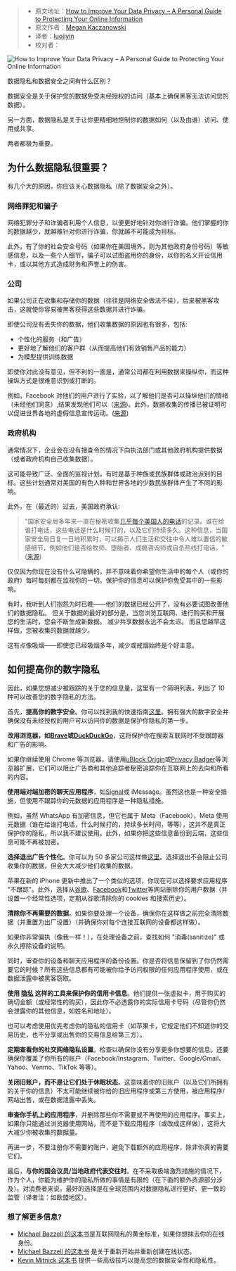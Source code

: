> - 原文地址：[How to Improve Your Data Privacy – A Personal Guide to Protecting Your Online Information](https://www.freecodecamp.org/news/a-personal-guide-to-data-privacy/)
> - 原文作者：[Megan Kaczanowski](https://www.freecodecamp.org/news/author/megansdoingfine/)
> - 译者：[luojiyin](https://github.com/luojiyin1987)
> - 校对者：

![How to Improve Your Data Privacy – A Personal Guide to Protecting Your Online Information](https://www.freecodecamp.org/news/content/images/size/w2000/2022/12/pexels-antoni-shkraba-5475793.jpg)

数据隐私和数据安全之间有什么区别？

数据安全是关于保护您的数据免受未经授权的访问（基本上确保黑客无法访问您的数据）。

另一方面，数据隐私是关于让你更精细地控制你的数据如何（以及由谁）访问、使用或共享。

两者都极为重要。

## 为什么数据隐私很重要？

有几个大的原因，你应该关心数据隐私（除了数据安全之外）。

### 网络罪犯和骗子

网络犯罪分子和诈骗者利用个人信息，以便更好地针对你进行诈骗。他们掌握的你的数据越少，就越难针对你进行诈骗，你就越不可能成为目标。

此外，有了你的社会安全号码（如果你在美国境外，则为其他政府身份号码）等敏感信息，以及一些个人细节，骗子可以试图盗用你的身份，以你的名义开设信用卡，或以其他方式造成财务和声誉上的伤害。

### 公司

如果公司正在收集和存储你的数据（往往是网络安全做法不佳），后来被黑客攻击，这就使你容易被黑客获得这些数据并进行诈骗。

即使公司没有丢失你的数据，他们收集数据的原因也有很多，包括:

- 个性化的服务（和广告）
- 更好地了解他们的客户群（从而提高他们有效销售产品的能力）
- 为模型提供训练数据

即使你对此没有意见，但不利的一面是，通常公司都在利用数据来操纵你，而这种操纵方式是很难意识到或打断的。

例如，Facebook 对他们的用户进行了实验，以了解他们是否可以操纵他们的情绪（未经他们同意）,结果发现他们可以（[来源](https://www.nytimes.com/2014/06/30/technology/facebook-tinkers-with-users-emotions-in-news-feed-experiment-stirring-outcry.html))。此外，数据收集的传播已被证明可以促进世界各地的虚假信息宣传运动。([来源](https://www.brookings.edu/blog/techtank/2022/06/21/data-misuse-and-disinformation-technology-and-the-2022-elections/))

### 政府机构

通常情况下，企业会在没有搜查令的情况下向执法部门或其他政府机构提供数据（或者政府机构自己收集数据）。

这可能导致广泛、全面的监视计划，有时是基于种族或民族群体或政治派别的目标。这些计划通常对美国的有色人种和世界各地的少数民族群体产生了不同的影响。

此外，在（最近的）过去，美国政府承认:

> "国家安全局多年来一直在秘密收集[几乎每个美国人的电话](https://www.aclu.org/blog/national-security/privacy-and-surveillance/why-todays-landmark-court-victory-against-mass?redirect=blog/speak-freely/why-todays-landmark-court-victory-against-mass-surveillance-matters)的记录。谁在给谁打电话，这些电话是什么时候打的，以及它们持续多久。这种信息，当国家安全局日复一日地积累时，可以揭示人们生活和交往中令人难以置信的敏感细节，例如他们是否给牧师、堕胎者、成瘾咨询师或自杀热线打电话。" ([来源](https://www.aclu.org/news/national-security/the-privacy-lesson-of-9-11-mass-surveillance-is-not-the-way-forward))

仅仅因为你现在没有什么可隐瞒的，并不意味着你希望你生活中的每个人（或你的政府）每时每刻都在监视你的一切。保护你的信息可以保护你免受其中的一些影响。

有时，我听到人们抱怨为时已晚——他们的数据已经公开了，没有必要试图改善他们的数据隐私。 但关于数据的最好的部分是，当您浏览互联网、进行购买和开展您的生活时，您会不断生成新数据。 减少共享数据永远不会太迟。 而且您越早这样做，您被收集的数据就越少。

这有点像吸烟——即使您已经吸烟多年，减少或戒烟始终是个好主意。

## 如何提高你的数字隐私

因此，如果您想减少被跟踪的关于您的信息量，这里有一个简明列表，列出了 10 种可以改善您的数字隐私的方法。

首先，**提高你的数字安全**。你可以找到我的快速指南[这里](https://megankaczanowski.com/digital-security/)。拥有强大的数字安全并确保没有未经授权的用户可以访问你的数据是保护你隐私的第一步。

**改用浏览器，如[Brave](https://brave.com/download/)或[DuckDuckGo](https://duckduckgo.com/)**，这将保护你在搜索互联网时不受跟踪器和广告的影响。

如果你继续使用 Chrome 等浏览器，请使用[uBlock Origin](https://ublockorigin.com/)或[Privacy Badger](https://privacybadger.org/#What-is-Privacy-Badger)等浏览器扩展，它们可以阻止广告商和其他追踪者秘密追踪你在互联网上的去向和所看的内容。

**使用端对端加密的聊天应用程序**，如[Signal](https://signal.org/en/download/)或 iMessage。虽然这也是一种安全措施，但使用不跟踪你的元数据的应用程序是一种隐私措施。

例如，虽然 WhatsApp 有加密信息，但它也属于 Meta（Facebook），Meta 使用元数据（谁在给谁打电话，什么时候打的，持续多长时间，等等），这并不是真正保护你的隐私，所以我不建议使用。此外，如果你把这些信息备份到云端，这些信息可能不再被加密。

**选择退出广告个性化**。你可以为 50 多家公司这样做[这里](https://simpleoptout.com/)。选择退出不会阻止公司收集你的数据，但会大大减少他们收集的数据。

苹果在新的 iPhone 更新中推出了一个类似的选项，你现在可以选择要求应用程序 "不跟踪"。此外，选择从[谷歌](https://support.google.com/accounts/answer/465?hl=en&co=GENIE.Platform%3DDesktop)、[Facebook](https://time.com/5633726/how-to-delete-facebook-data/)和[Twitter](https://www.forbes.com/sites/davidbalaban/2020/12/11/how-to-remove-your-data-from-twitter/?sh=5c5c9745498c)等网站删除你的用户数据（并设置一个经常性选项，定期从谷歌清除你的 cookies 和搜索历史）。

**清除你不再需要的数据**。如果你要处理一个设备，确保你在这样做之前完全清除数据（并重置为出厂设置）（并确保你对每个连接互联网的设备都这样做）。

如果你非常偏执（像我一样！），在处理设备之前，查找如何 "消毒(sanitize)" 或永久擦除设备的说明。

同时，审查你的设备和聊天应用程序的备份设置。你是否将信息保留到了你仍然需要它的时候？所有这些信息都有可能被你给予访问权限的任何应用程序使用，或在数据泄露中被黑客窃取。

**使用 [隐私](https://privacy.com/) 这样的工具来保护你的信用卡信息**。他们提供一张虚拟卡，用于购买的确切金额（或经常性的购买），因此你不必透露你的实际信用卡号码（尽管你仍然会泄露你的其他信息，如姓名和地址）。

也可以考虑使用优先考虑你的隐私的信用卡（如苹果卡，它规定他们不知道你的交易历史，也不分享或出售你的交易信息给第三方）。

**定期查看你的社交网络隐私设置**。检查以确保你没有分享更多你想要的信息。还要确保你覆盖了你所有的账户（Facebook/Instagram、Twitter、Google/Gmail、Yahoo、Venmo、TikTok 等等）。

**关闭旧账户，而不是让它们处于休眠状态**。这意味着你的旧账户（以及它们所拥有的关于你的信息）不太可能继续被你给的旧应用程序或第三方使用，被应用程序/网站出售，或在数据泄露中丢失。

**审查你手机上的应用程序**，并删除那些你不需要或不再使用的应用程序。事实上，如果你只能通过浏览器使用网站，而不是下载应用程序（或改成这样做），这将大大减少你被收集的数据量。

再进一步，不要注册你不需要的账户，避免下载额外的应用程序，除非你真的需要它们。

最后，**与你的国会议员/当地政府代表交往时**。在不采取极端激烈措施的情况下，作为个人，你能为维护你的隐私所做的事情是有限的（在下面的额外资源部分涉及）。对消费者来说，最好的选择是在全球范围内对数据隐私进行更好、更一致的监管（译者注：如欧盟地区）。

### 想了解更多信息?

- [Michael Bazzell 的这本书](https://www.amazon.com/Hiding-Internet-Eliminating-Personal-Information/dp/1500397814)是互联网隐私的黄金标准，如果你想抹去你的在线身份。
- [Michael Bazzell 的这本书](https://www.amazon.com/Extreme-Privacy-What-Takes-Disappear/dp/B09W78GW2T/ref=pd_lpo_1?pd_rd_w=YBUvo&content-id=amzn1.sym.116f529c-aa4d-4763-b2b6-4d614ec7dc00&pf_rd_p=116f529c-aa4d-4763-b2b6-4d614ec7dc00&pf_rd_r=HMH66VW54QQ6Q0Z7XYBT&pd_rd_wg=VfguC&pd_rd_r=6f70c63c-0c73-43cb-8505-7dbc3d0bde31&pd_rd_i=B09W78GW2T&psc=1#customerReviews) 是关于重新开始并重新创建在线状态。
- [Kevin Mitnick 这本书](https://www.amazon.com/Art-Invisibility-Worlds-Teaches-Brother/dp/0316380520/ref=pd_lpo_5?pd_rd_w=YBUvo&content-id=amzn1.sym.116f529c-aa4d-4763-b2b6-4d614ec7dc00&pf_rd_p=116f529c-aa4d-4763-b2b6-4d614ec7dc00&pf_rd_r=HMH66VW54QQ6Q0Z7XYBT&pd_rd_wg=VfguC&pd_rd_r=6f70c63c-0c73-43cb-8505-7dbc3d0bde31&pd_rd_i=0316380520&psc=1#customerReviews) 提供一些高级技巧以提高您的数据安全性和隐私性。
